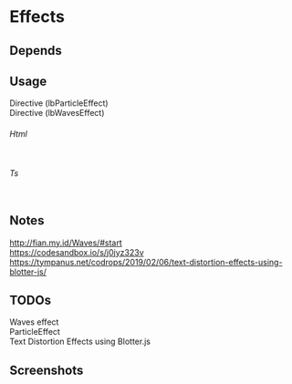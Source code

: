 # Effects

## Depends

## Usage
Directive (lbParticleEffect)  
Directive (lbWavesEffect)  

###### Html
```

```
###### Ts
```

```
 
## Notes
http://fian.my.id/Waves/#start    
https://codesandbox.io/s/j0jyz323v   
https://tympanus.net/codrops/2019/02/06/text-distortion-effects-using-blotter-js/  

## TODOs
Waves effect  
ParticleEffect  
Text Distortion Effects using Blotter.js  

## Screenshots
